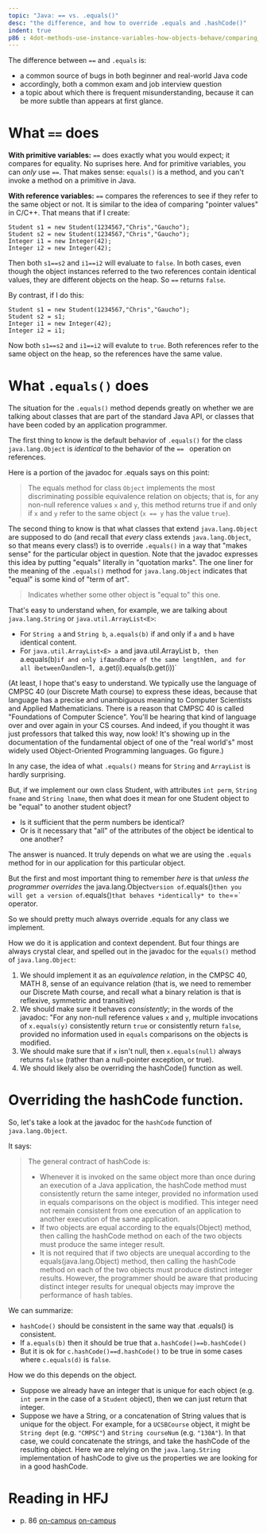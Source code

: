 ```yaml
---
topic: "Java: == vs. .equals()"
desc: "the difference, and how to override .equals and .hashCode()"
indent: true
p86 : 4dot-methods-use-instance-variables-how-objects-behave/comparing_variables_open_parenthesis_pri
---
```


The difference between `==` and `.equals` is:

* a common source of bugs in both beginner and real-world Java code
* accordingly, both a common exam and job interview question
* a topic about which there is frequent misunderstanding, because it can be more subtle than
  appears at first glance.


# What `==` does

<b>With primitive variables:</b> `==` does exactly what you would expect; it compares for equality.  No suprises here.  And for primitive
variables, you can *only* use `==`.  That makes sense: `equals()` is a method, and you can't invoke a method on a primitive in Java.

<b>With reference variables:</b> `==` compares the references to see if they refer to the same object or not.   It is similar to the idea of comparing "pointer values" in C/C++.    That means that if I create:

```
Student s1 = new Student(1234567,"Chris","Gaucho");
Student s2 = new Student(1234567,"Chris","Gaucho");
Integer i1 = new Integer(42);
Integer i2 = new Integer(42);
```

Then both `s1==s2` and `i1==i2` will evaluate to `false`.   In both cases, even though the object instances referred to the two references contain identical values, they are different objects on the heap.  So `==` returns `false`.

By contrast, if I do this:

```
Student s1 = new Student(1234567,"Chris","Gaucho");
Student s2 = s1;
Integer i1 = new Integer(42);
Integer i2 = i1;
```

Now both `s1==s2` and `i1==i2` will evalute to `true`.   Both references refer to the same object on the heap, so the references have the same value.

# What `.equals()` does

The situation for the `.equals()` method depends greatly on whether we are talking about classes that are part of the standard Java API, or classes that have been coded by an application programmer.

The first thing to know is the default behavior of `.equals()` for the class `java.lang.Object` is *identical* 
to the behavior of the `== ` operation on references.

Here is a portion of the javadoc for .equals says on this point:

> The equals method for class `Object` implements the most discriminating possible 
> equivalence relation on objects; that is, for any non-null reference values `x` and `y`, 
> this method returns true if and only if `x` and `y` refer to the same object (`x == y` has the value `true`).

The second thing to know is that what classes that extend `java.lang.Object` are supposed to do (and recall that *every* class extends 
`java.lang.Object`, so that means every class!) is to override `.equals()` in a way that "makes sense" for the particular object in
question.     Note that the javadoc expresses this idea by putting "equals" literally in "quotation marks".   The one liner for 
the meaning of the `.equals()` method for `java.lang.Object` indicates that "equal" is some kind of "term of art".  

> Indicates whether some other object is "equal to" this one.

That's easy to understand when, for example, we are talking about `java.lang.String` or `java.util.ArrayList<E>`:

* For `String a` and `String b`, `a.equals(b)` if and only if `a` and `b` have identical content.
* For `java.util.ArrayList<E> a` and java.util.ArrayList<E> b`, then `a.equals(b)` if and only if `a` and `b` are of the same length `len`, and for all `i` between `0` and `len-1`, `a.get(i).equals(b.get(i))`

(At least, I hope that's easy to understand.   We typically use the language of CMPSC 40 (our Discrete Math course) to express these ideas, because that language has a precise and unambiguous meaning to Computer Scientists and Applied Mathematicians.     There is a reason that CMPSC 40 is called "Foundations of Computer Science".   You'll be hearing that kind of language over and over again in your CS courses.  And indeed, if you thought it was just professors that talked this way, now look!  It's showing up in the documentation of the fundamental object of one of the "real world's" most widely used Object-Oriented Programming languages.   Go figure.)

In any case, the idea of what `.equals()` means for `String` and `ArrayList` is hardly surprising.

But, if we implement our own class Student, with attributes `int perm`, `String fname` and `String lname`, then what does it mean for one Student object to be "equal" to another student object?

* Is it sufficient that the perm numbers be identical?
* Or is it necessary that "all" of the attributes of the object be identical to one another?

The answer is nuanced.   It truly depends on what we are using the `.equals` method for in our application for this particular object.

But the first and most important thing to remember *here* is that *unless the programmer overrides* the java.lang.Object` version of `.equals()` then you will get a version of `.equals()` that behaves *identically* to the `==` operator.

So we should pretty much always override .equals for any class we implement.   

How we do it is application and context dependent.  But four things are always crystal clear, and spelled out in the javadoc for the `equals()` method of `java.lang.Object`:

1. We should implement it as an *equivalence relation*, in the CMPSC 40, MATH 8, sense of an equivance relation (that is, we need to remember our Discrete Math course, and recall what a binary relation is that is reflexive, symmetric and transitive) 
2. We should make sure it behaves *consistently*; in the words of the javadoc:  "For any non-null reference values `x` and `y`, multiple invocations of `x.equals(y)` consistently return `true` or consistently return `false`, provided no information used in `equals` comparisons on the objects is modified.
3. We should make sure that if `x` isn't null, then `x.equals(null)` always returns `false` (rather than a null-pointer exception, or true).
4. We should likely also be overriding the hashCode() function as well.

# Overriding the hashCode function.

So, let's take a look at the javadoc for the `hashCode` function of `java.lang.Object`.

It says: 

> The general contract of hashCode is:
>
> * Whenever it is invoked on the same object more than once during an execution of a Java application, the hashCode method must consistently return the same integer, provided no information used in equals comparisons on the object is modified. This integer need not remain consistent from one execution of an application to another execution of the same application.
> * If two objects are equal according to the equals(Object) method, then calling the hashCode method on each of the two objects must produce the same integer result.
> * It is not required that if two objects are unequal according to the equals(java.lang.Object) method, then calling the hashCode method on each of the two objects must produce distinct integer results. However, the programmer should be aware that producing distinct integer results for unequal objects may improve the performance of hash tables.
>
>

We can summarize: 

* `hashCode()` should be consistent in the same way that .equals() is consistent.
* If `a.equals(b)` then it should be true that `a.hashCode()==b.hashCode()`
* But it is ok for `c.hashCode()==d.hashCode()` to be true in some cases where `c.equals(d)` is `false`.

How we do this depends on the object.   

* Suppose we already have an integer that is unique for each object (e.g. `int perm` in the case of a `Student` object), then we can just return that integer.
* Suppose we have a String, or a concatenation of String values that is unique for the object.  For example, for a `UCSBCourse` object, it might be `String dept` (e.g. `"CMPSC"`) and `String courseNum` (e.g. `"130A"`).   In that case, we could concatenate the strings, and take the hashCode of the resulting object.  Here we are relying on the `java.lang.String` implementation of hashCode to give us the properties we are looking for in a good hashCode.



# Reading in HFJ

* p. 86
  [on-campus]({{site.on_campus}}/{{site.hfj_url}}/{{page.p86}})
  [on-campus]({{site.off_campus}}/{{site.hfj_url}}/{{page.p86}})	


